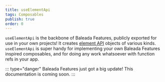 ```yaml
---
title: useElementApi
tags: Composables
publish: true
order: 0
---
```


`useElementApi` is the backbone of Baleada Features, publicly exported for use in your own projects! It creates [element API](/docs/features/shared/element-api) objects of various kinds. `useElementApi` is super handy for implementing your own Baleada Features inspired composables, and for doing any work whatsoever with function refs in your app.

::: type="danger"
Baleada Features just got a big update! This documentation is coming soon.
:::

